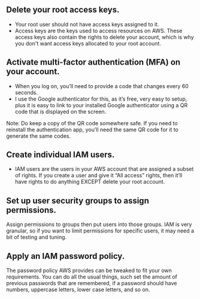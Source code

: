 ## Delete your root access keys.
   * Your root user should not have access keys assigned to it. 
   * Access keys are the keys used to access resources on AWS. These access keys also contain the rights to delete your account, which is why you don't want access keys allocated to your root account.

## Activate multi-factor authentication (MFA) on your account.
   * When you log on, you’ll need to provide a code that changes every 60 seconds. 
   * I use the Google authenticator for this, as it’s free, very easy to setup, plus it is easy to link to your installed Google authenticator using a QR code that is displayed on the screen.

Note: Do keep a copy of the QR code somewhere safe. If you need to reinstall the authentication app, you’ll need the same QR code for it to generate the same codes.

## Create individual IAM users.
   * IAM users are the users in your AWS account that are assigned a subset of rights. If you create a user and give it “All access” rights, then it’ll have rights to do anything EXCEPT delete your root account.

## Set up user security groups to assign permissions.
Assign permissions to groups then put users into those groups. IAM is very granular, so if you want to limit permissions for specific users, it may need a bit of testing and tuning.

## Apply an IAM password policy.
The password policy AWS provides can be tweaked to fit your own requirements. You can do all the usual things, such set the amount of previous passwords that are remembered, if a password should have numbers, uppercase letters, lower case letters, and so on.
